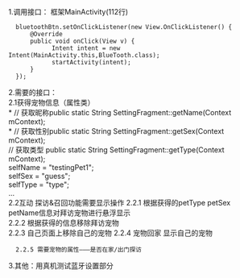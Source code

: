 1.调用接口：
  框架MainActivity(112行)  
  ```
    bluetoothBtn.setOnClickListener(new View.OnClickListener() {  
        @Override  
        public void onClick(View v) {  
              Intent intent = new Intent(MainActivity.this,BlueTooth.class);  
              startActivity(intent);  
        }  
    });  
   ```
2.需要的接口：   
  2.1获得宠物信息（属性类）  
        * // 获取昵称public static String SettingFragment::getName(Context mContext);  
        * // 获取性别public static String SettingFragment::getSex(Context mContext);  
          // 获取类型  public static String SettingFragment::getType(Context mContext);  
        selfName = "testingPet1";  
        selfSex = "guess";  
        selfType = "type";  
      ...  
  2.2互动  探访&召回功能需要显示操作
      2.2.1 根据获得的petType petSex petName信息对拜访宠物进行悬浮显示    
      2.2.2 根据获得的信息移除拜访宠物  
      2.2.3 自己页面上移除自己的宠物
      2.2.4 宠物回家 显示自己的宠物  
      
      2.2.5 需要宠物的属性———是否在家/出门探访
   
3.其他：用真机测试蓝牙设置部分
